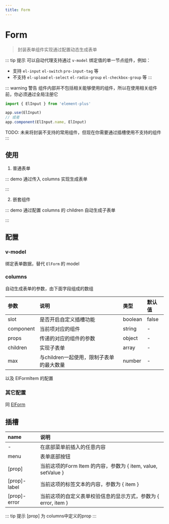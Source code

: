 ```yaml
---
title: Form
--- 
```


# Form

> 封装表单组件实现通过配置动态生成表单

::: tip 提示
可以自动代理支持通过 `v-model` 绑定值的单一节点组件，例如：

- 支持 `el-input` `el-switch` `pro-input-tag` 等
- 不支持 `el-upload` `el-select` `el-radio-group` `el-checkbox-group` 等
:::

::: warning 警告
组件内部并不包括相关能够使用的组件，所以在使用相关组件前，你必须通过全局注册它

```js
import { ElInput } from 'element-plus'

app.use(ElInput)
// 或者
app.component(ElInput.name, ElInput)
```

TODO: 未来将封装不支持的常用组件，但现在你需要通过插槽使用不支持的组件
:::

## 使用

1. 普通表单

::: demo 通过传入 columns 实现生成表单
<template>
  <pro-form
    v-model="form"
    :columns="columns"
    label-width="120px"
  >
    <template #date-label>
      <i class="el-icon-time" />
      <span>Date</span>
    </template>
    <template #date="{ item, value, setValue }">
      <span>{{ item }} - {{ value }} - {{ setValue }}</span>
    </template>
    <template #menu>
      <el-button type="primary">
        Submit
      </el-button>
      <el-button>Cancel</el-button>
    </template>
  </pro-form>
</template>

<script>
export default {
  data() {
    return {
      form: {
        date: 'date'
      },
      columns: [
        {
          label: 'Date',
          prop: 'date',
          component: 'el-input',
          slot: true,
        },
        {
          label: 'Name',
          prop: 'name',
          component: 'el-input',
          props: {
            clearable: true,
            placeholder: 'placeholder',
          },
        },
        {
          label: 'Address',
          prop: 'address',
          component: 'pro-input-tag',
        },
      ]
    }
  }
}
</script>
:::

2. 嵌套组件

::: demo 通过配置 columns 的 children 自动生成子表单
<template>
  <pro-form
    v-model="form1"
    :columns="columns1"
    label-width="120px"
  >
    <template #address="{ value, setValue }">
      <pro-input-tag
        :model-value="value"
        @update:modelValue="setValue"
      />
    </template>
    <template #menu>
      <el-button type="primary">
        Submit
      </el-button>
      <el-button>Cancel</el-button>
    </template>
  </pro-form>
</template>

<script setup>
import { ref, watch } from 'vue'

const form1 = ref({})
const columns1 = [
  {
    label: 'Date',
    prop: 'date',
    component: 'el-input',
  },
  {
    label: 'User',
    prop: 'user',
    max: 3,
    children: [
      {
        label: 'Name',
        prop: 'name',
        component: 'el-input',
      },
      {
        label: 'Address',
        prop: 'address',
        component: 'el-input',
        slot: true,
      },
    ],
  },
]
</script>
:::

## 配置

### v-model

绑定表单数据，替代 `ElForm` 的 model

### columns

自动生成表单的参数，由下面字段组成的数组

| 参数 | 说明 | 类型 | 默认值 |
| :-- | :-- | :-- | :-- |
| slot | 是否开启自定义插槽功能 | boolean | false |
| component | 当前项对应的组件 | string | - |
| props | 传递的对应的组件的参数 | object | - |
| children | 实现子表单 | array | - |
| max | 与children一起使用，限制子表单的最大数量 | number | - |

以及 ElFormItem 的配置

### 其它配置

同 [ElForm](https://element-plus.gitee.io/#/zh-CN/component/form)

## 插槽

| name | 说明 |
| :-- | :-- |
| - | 在底部菜单前插入的任意内容 |
| menu | 表单底部按钮 |
| [prop] | 当前这项的Form Item 的内容，参数为 { item, value, setValue } |
| [prop]-label | 当前这项的标签文本的内容，参数为 { item } |
| [prop]-error | 当前这项的自定义表单校验信息的显示方式，参数为 { error, item } |

::: tip 提示
[prop] 为 columns中定义的prop
:::

